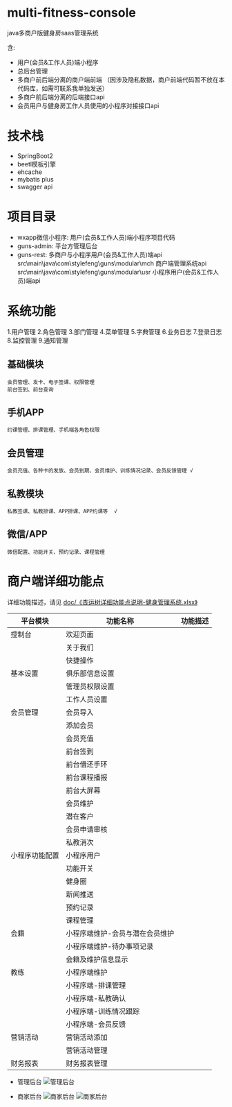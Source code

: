# multi-fitness-console
java多商户版健身房saas管理系统

含:
- 用户(会员&工作人员)端小程序
- 总后台管理
- 多商户前后端分离的商户端前端 （因涉及隐私数据，商户前端代码暂不放在本代码库，如需可联系我单独发送）
- 多商户前后端分离的后端接口api
- 会员用户与健身房工作人员使用的小程序对接接口api

# 技术栈
- SpringBoot2
- beetl模板引擎
- ehcache
- mybatis plus
- swagger api

# 项目目录
- wxapp微信小程序:   用户(会员&工作人员)端小程序项目代码
- guns-admin:   平台方管理后台
- guns-rest:        多商户与小程序用户(会员&工作人员)端api
    src\main\java\com\stylefeng\guns\modular\mch  商户端管理系统api
    src\main\java\com\stylefeng\guns\modular\usr  小程序用户(会员&工作人员)端api


# 系统功能
1.用户管理 2.角色管理 3.部门管理 4.菜单管理 5.字典管理 6.业务日志 7.登录日志 8.监控管理 9.通知管理 

## 基础模块 	
    会员管理、发卡、电子签课、权限管理
    前台签到、前台查询

## 手机APP	
    约课管理、排课管理、手机端各角色权限

## 会员管理 	
    会员充值、各种卡的发放、会员到期、会员维护、训练情况记录、会员反馈管理	√

## 私教模块	
    私教签课、私教排课、APP排课、APP约课等	√
    
## 微信/APP	
    微信配置、功能开关、预约记录、课程管理


# 商户端详细功能点
详细功能描述，请见 
[doc/《杏运树详细功能点说明-健身管理系统.xlsx》](https://raw.githubusercontent.com/evangui/multi-fitness-console/master/doc/杏运树详细功能点说明-健身管理系统.xlsx "or扩展了Markdown的")

| 平台模块   | 功能名称                    | 功能描述 |
| -------------- | ------------------------------- | -------- |
| 控制台      | 欢迎页面                    |          |
|                | 关于我们                    |          |
|                | 快捷操作                    |          |
| 基本设置   | 俱乐部信息设置           |          |
|                | 管理员权限设置           |          |
|                | 工作人员设置              |          |
| 会员管理   | 会员导入                    |          |
|                | 添加会员                    |          |
|                | 会员充值                    |          |
|                | 前台签到                    |          |
|                | 前台借还手环              |          |
|                | 前台课程播报              |          |
|                | 前台大屏幕                 |          |
|                | 会员维护                    |          |
|                | 潜在客户                    |          |
|                | 会员申请审核              |          |
|                | 私教消次                    |          |
| 小程序功能配置 | 小程序用户                 |          |
|                | 功能开关                    |          |
|                | 健身圈                       |          |
|                | 新闻推送                    |          |
|                | 预约记录                    |          |
|                | 课程管理                    |          |
| 会籍         | 小程序端维护-会员与潜在会员维护 |          |
|                | 小程序端维护-待办事项记录 |          |
|                | 会籍及维护信息显示     |          |
| 教练         | 小程序端维护              |          |
|                | 小程序端-排课管理       |          |
|                | 小程序端-私教确认       |          |
|                | 小程序端-训练情况跟踪 |          |
|                | 小程序端-会员反馈       |          |
| 营销活动   | 营销活动添加              |          |
|                | 营销活动管理              |          |
| 财务报表   | 财务报表管理              |          |

- 管理后台
![管理后台](https://raw.githubusercontent.com/evangui/multi-fitness-console/master/doc/%E7%AE%A1%E7%90%86%E5%90%8E%E5%8F%B0.png "管理后台")

- 商家后台
![商家后台](https://raw.githubusercontent.com/evangui/multi-fitness-console/master/doc/%E5%95%86%E5%AE%B6%E5%90%8E%E5%8F%B0.png "商家后台")
![商家后台](https://raw.githubusercontent.com/evangui/multi-fitness-console/master/doc/%E5%95%86%E5%AE%B6%E5%90%8E%E5%8F%B02.png "商家后台")

